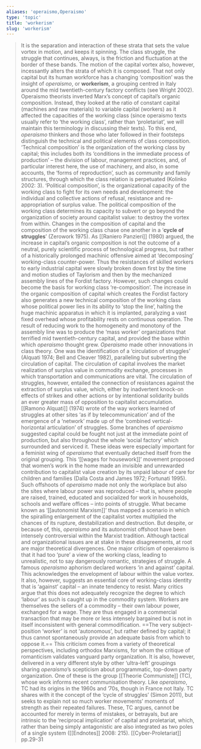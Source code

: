 ```yaml
---
aliases: 'operaismo,Operaismo'
type: 'topic'
title: 'workerism'
slug: 'workerism'
---
```


>It is the separation and interaction of these strata that sets the value vortex in motion, and keeps it spinning. The class struggle, the struggle that continues, always, is the friction and fluctuation at the border of these bands. The motion of the capital vortex also, however, incessantly alters the strata of which it is composed. That not only capital but its human workforce has a changing ‘composition’ was the insight of *operaismo*, or **workerism**, a grouping centred in Italy around the mid twentieth-century factory conflicts (see Wright 2002). Operaismo theorists inverted Marx’s concept of capital’s organic composition. Instead, they looked at the ratio of constant capital (machines and raw materials) to variable capital (workers) as it affected the capacities of the working class (since operaismo texts usually refer to ‘the working class’, rather than ‘proletariat’, we will maintain this terminology in discussing their texts). 
>To this end, *operaismo* thinkers and those who later followed in their footsteps distinguish the technical and political elements of class composition. ‘Technical composition’ is the organization of the working class by capital; this includes both its ‘conditions in the immediate process of production’ – the division of labour, management practices, and, of particular interest here, the use of machinery, and also, in some accounts, the ‘forms of reproduction’, such as community and family structures, through which the class relation is perpetuated (Kolinko 2002: 3). ‘Political composition’, is the organizational capacity of the working class to fight for its own needs and development: the individual and collective actions of refusal, resistance and re-appropriation of surplus value. The political composition of the working class determines its capacity to subvert or go beyond the organization of society around capitalist value: to destroy the vortex from within.
>Changes in the composition of capital and the composition of the working class chase one another in a ‘**cycle of struggles**’ (Zerowork 1975). As [[Raniero Panzieri]] (1980) argued, the increase in capital’s organic composition is not the outcome of a neutral, purely scientific process of technological progress, but rather of a historically prolonged machinic offensive aimed at ‘decomposing’ working-class counter-power. Thus the resistances of skilled workers to early industrial capital were slowly broken down first by the time and motion studies of Taylorism and then by the mechanized assembly lines of the Fordist factory. However, such changes could become the basis for working class ‘re-composition’. The increase in the organic composition of capital which creates the Fordist factory also generates a new technical composition of the working class whose political power lies in its ability to ‘stop the line’, halting the huge machinic apparatus in which it is implanted, paralyzing a vast fixed overhead whose profitability rests on continuous operation. The result of reducing work to the homogeneity and monotony of the assembly line was to produce the ‘mass worker’ organizations that terrified mid twentieth-century capital, and provided the base within which *operaismo* thought grew.
>*Operaismo* made other innovations in class theory. One was the identification of a ‘circulation of struggles’ (Alquati 1974; Bell and Cleaver 1982), paralleling but subverting the circulation of capital. The circulation of capital involves the market realization of surplus value in commodity exchange, processes in which transportation and communications are vital. The circulation of struggles, however, entailed the connection of resistances against the extraction of surplus value, which, either by inadvertent knock-on effects of strikes and other actions or by intentional solidarity builds an ever greater mass of opposition to capitalist accumulation. [[Ramono Alquati]] (1974) wrote of the way workers learned of struggles at other sites ‘as if by telecommunication’ and of the emergence of a ‘network’ made up of the ‘combined vertical-horizontal articulation’ of struggles.
>Some branches of *operaismo* suggested capital could be fought not just at the immediate point of production, but also throughout the whole ‘social factory’ which surrounded and serviced it. These ideas were especially important for a feminist wing of *operaismo* that eventually detached itself from the original grouping. This ‘[[wages for housework]]’ movement proposed that women’s work in the home made an invisible and unrewarded contribution to capitalist value creation by its unpaid labour of care for children and families (Dalla Costa and James 1972; Fortunati 1995). Such offshoots of *operaismo* made not only the workplace but also the sites where labour power was reproduced – that is, where people are raised, trained, educated and socialized for work in households, schools and welfare offices – into points of struggle.
>What became known as ‘[[autonomist Marxism]]’ thus mapped a scenario in which the spiralling enlargement of the capitalist vortex multiplied the chances of its rupture, destabilization and destruction. But despite, or because of, this, *operaismo* and its autonomist offshoot have been intensely controversial within the Marxist tradition. Although tactical and organizational issues are at stake in these disagreements, at root are major theoretical divergences. One major criticism of operaismo is that it had too ‘pure’ a view of the working class, leading to unrealistic, not to say dangerously romantic, strategies of struggle. A famous *operaismo* aphorism declared workers ‘in and against’ capital. This acknowledges the envelopment of labour within the value vortex. It also, however, suggests an essential core of working-class identity that is ‘against’ capital – an innate tendency to resist.
>Many critics argue that this does not adequately recognize the degree to which ‘labour’ as such is caught up in the commodity system. Workers are themselves the sellers of a commodity – their own labour power, exchanged for a wage. They are thus engaged in a commercial transaction that may be more or less intensely bargained but is not in itself inconsistent with general commodification. ==The very subject-position ‘worker’ is not ‘autonomous’, but rather defined by capital; it thus cannot spontaneously provide an adequate basis from which to oppose it.== This criticism comes from a variety of theoretical perspectives, including orthodox Marxisms, for whom the critique of romanticism validates vanguard party organization. It is also, however, delivered in a very different style by other ‘ultra-left’ groupings sharing *operaismo*’s scepticism about programmatic, top-down party organization.
>One of these is the group [[Theorie Communiste]] (TC), whose work informs recent communisation theory. Like *operaismo*, TC had its origins in the 1960s and ’70s, though in France not Italy. TC shares with it the concept of the ‘cycle of struggles’ (Simon 2011), but seeks to explain not so much worker movements’ moments of strength as their repeated failures. These, TC argues, cannot be accounted for merely in terms of mistakes, or betrayals, but are intrinsic to the ‘reciprocal implication’ of capital and proletariat, which, rather than being simply antagonistic are also integrated as two poles of a single system ([[Endnotes]] 2008: 215).
>[[Cyber-Proletariat]] pp.29-31